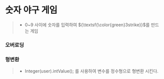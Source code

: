 # 숫자 야구 게임 
> + 0~9 사이에 숫자를 입력하여 ${\textsf{\color{green}3strike}}$를 만드는 게임

### 오버로딩
>     
### 형변환
> + Integer(user).intValue(); 를 사용하여 변수를 정수형으로 형변환 시킨다.
